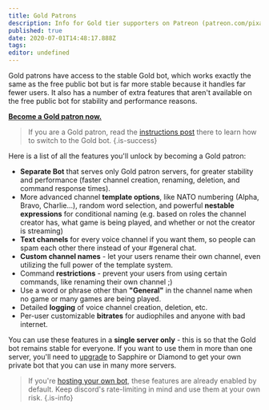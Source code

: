 ```yaml
---
title: Gold Patrons
description: Info for Gold tier supporters on Patreon (patreon.com/pixaal)
published: true
date: 2020-07-01T14:48:17.888Z
tags: 
editor: undefined
---
```


Gold patrons have access to the stable Gold bot, which works exactly the same as the free public bot but is far more stable because it handles far fewer users. It also has a number of extra features that aren't available on the free public bot for stability and performance reasons.

**[Become a Gold patron now.](https://www.patreon.com/pixaal)**

> If you are a Gold patron, read the [instructions post](https://www.patreon.com/posts/36309048) there to learn how to switch to the Gold bot.
{.is-success}

Here is a list of all the features you'll unlock by becoming a Gold patron:

* **Separate Bot** that serves only Gold patron servers, for greater stability and performance (faster channel creation, renaming, deletion, and command response times).
* More advanced channel **template options**, like NATO numbering (Alpha, Bravo, Charlie...), random word selection, and powerful **nestable expressions** for conditional naming (e.g. based on roles the channel creator has, what game is being played, and whether or not the creator is streaming)
* **Text channels** for every voice channel if you want them, so people can spam each other there instead of your #general chat.
* **Custom channel names** - let your users rename their own channel, even utilizing the full power of the template system.
* Command **restrictions** - prevent your users from using certain commands, like renaming their own channel ;)
* Use a word or phrase other than **"General"** in the channel name when no game or many games are being played.
* Detailed **logging** of voice channel creation, deletion, etc.
* Per-user customizable **bitrates** for audiophiles and anyone with bad internet.

You can use these features in a **single server only** - this is so that the Gold bot remains stable for everyone. If you want to use them in more than one server, you'll need to [upgrade](/sapphire-diamond-patrons) to Sapphire or Diamond to get your own private bot that you can use in many more servers.
    
> If you're [hosting your own bot](/self-hosting), these features are already enabled by default. Keep discord's rate-limiting in mind and use them at your own risk.
{.is-info}
